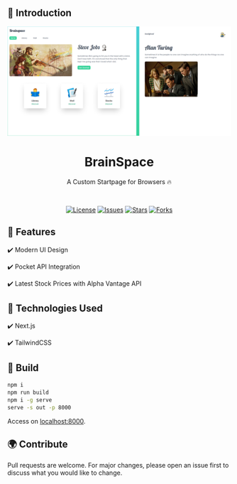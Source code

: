 ## 👋 Introduction

<div align="center">

![Brain Space](https://github.com/rizwan2000rm/brain-space/blob/master/screenshots/brain-space-home.png)
<br/>

# BrainSpace

A Custom Startpage for Browsers 🔥

<br/>

[![License](https://img.shields.io/github/license/rizwan2000rm/brain-space.svg?style=for-the-badge)](https://github.com/grtcdr/startpages)
[![Issues](https://img.shields.io/github/issues/rizwan2000rm/brain-space.svg?style=for-the-badge)](https://github.com/grtcdr/startpages)
[![Stars](https://img.shields.io/github/stars/rizwan2000rm/brain-space.svg?style=for-the-badge)](https://github.com/grtcdr/startpages)
[![Forks](https://img.shields.io/github/forks/rizwan2000rm/brain-space.svg?style=for-the-badge)](https://github.com/grtcdr/startpages)

</div>

## 🐼 Features

<div>

✔️ Modern UI Design

✔️ Pocket API Integration

✔️ Latest Stock Prices with Alpha Vantage API

</div>

## 💫 Technologies Used

✔️ Next.js

✔️ TailwindCSS

## 🍕 Build

```sh
npm i
npm run build
npm i -g serve
serve -s out -p 8000
```

Access on [localhost:8000](http://localhost:8000/).

## 🌍 Contribute

Pull requests are welcome. For major changes, please open an issue first to discuss what you would like to change.
